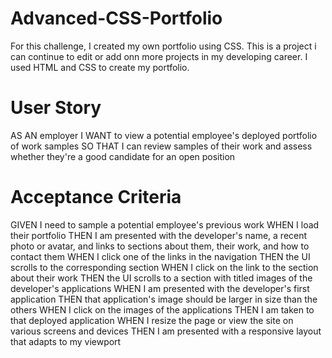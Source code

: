 # Advanced-CSS-Portfolio
For this challenge, I created my own portfolio using CSS. This is a project i can continue to edit or add onn more projects in my developing career. I used HTML and CSS to create my portfolio.
# User Story
AS AN employer
I WANT to view a potential employee's deployed portfolio of work samples
SO THAT I can review samples of their work and assess whether they're a good candidate for an open position
# Acceptance Criteria
GIVEN I need to sample a potential employee's previous work
WHEN I load their portfolio
THEN I am presented with the developer's name, a recent photo or avatar, and links to sections about them, their work, and how to contact them
WHEN I click one of the links in the navigation
THEN the UI scrolls to the corresponding section
WHEN I click on the link to the section about their work
THEN the UI scrolls to a section with titled images of the developer's applications
WHEN I am presented with the developer's first application
THEN that application's image should be larger in size than the others
WHEN I click on the images of the applications
THEN I am taken to that deployed application
WHEN I resize the page or view the site on various screens and devices
THEN I am presented with a responsive layout that adapts to my viewport
